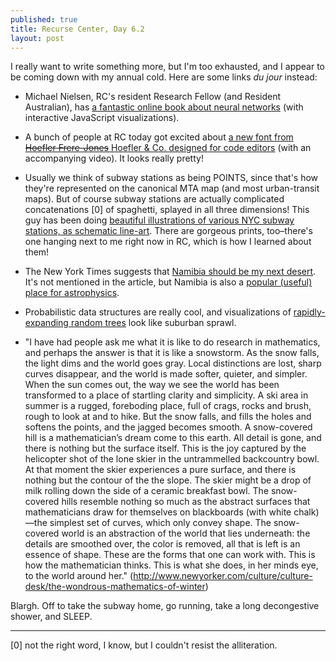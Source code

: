 ```yaml
---
published: true
title: Recurse Center, Day 6.2
layout: post
---
```

I really want to write something more, but I'm too exhausted, and I appear to be coming down with my annual cold. Here are some links *du jour* instead:

- Michael Nielsen, RC's resident Research Fellow (and Resident Australian), has [a fantastic online book about neural networks](http://neuralnetworksanddeeplearning.com/) (with interactive JavaScript visualizations). 

- A bunch of people at RC today got excited about [a new font from <strike>Hoefler Frere-Jones</strike> Hoefler & Co. designed for code editors](http://www.typography.com/blog/introducing-operator/) (with an accompanying video). It looks really pretty!

- Usually we think of subway stations as being POINTS, since that's how they're represented on the canonical MTA map (and most urban-transit maps). But of course subway stations are actually complicated concatenations [0] of spaghetti, splayed in all three dimensions! This guy has been doing [beautiful illustrations of various NYC subway stations, as schematic line-art](http://www.projectsubwaynyc.com/gallery/). There are gorgeous prints, too–there's one hanging next to me right now in RC, which is how I learned about them!

- The New York Times suggests that [Namibia should be my next desert](http://www.nytimes.com/2016/01/31/travel/namibia-tour-road-trip.html). It's not mentioned in the article, but Namibia is also a [popular (useful) place for astrophysics](https://en.wikipedia.org/wiki/Category:Astronomical_observatories_in_Namibia). 

- Probabilistic data structures are really cool, and visualizations of [rapidly-expanding random trees](https://en.wikipedia.org/wiki/Rapidly_exploring_random_tree) look like suburban sprawl.

- "I have had people ask me what it is like to do research in mathematics, and perhaps the answer is that it is like a snowstorm. As the snow falls, the light dims and the world goes gray. Local distinctions are lost, sharp curves disappear, and the world is made softer, quieter, and simpler. When the sun comes out, the way we see the world has been transformed to a place of startling clarity and simplicity. A ski area in summer is a rugged, foreboding place, full of crags, rocks and brush, rough to look at and to hike. But the snow falls, and fills the holes and softens the points, and the jagged becomes smooth. A snow-covered hill is a mathematician’s dream come to this earth. All detail is gone, and there is nothing but the surface itself. This is the joy captured by the helicopter shot of the lone skier in the untrammelled backcountry bowl. At that moment the skier experiences a pure surface, and there is nothing but the contour of the the slope. The skier might be a drop of milk rolling down the side of a ceramic breakfast bowl. The snow-covered hills resemble nothing so much as the abstract surfaces that mathematicians draw for themselves on blackboards (with white chalk)—the simplest set of curves, which only convey shape. The snow-covered world is an abstraction of the world that lies underneath: the details are smoothed over, the color is removed, all that is left is an essence of shape. These are the forms that one can work with. This is how the mathematician thinks. This is what she does, in her minds eye, to the world around her." (http://www.newyorker.com/culture/culture-desk/the-wondrous-mathematics-of-winter)


Blargh. Off to take the subway home, go running, take a long decongestive shower, and SLEEP.

----
[0] not the right word, I know, but I couldn't resist the alliteration.